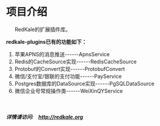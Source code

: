 <h1>项目介绍</h1>
<p>
   &nbsp;&nbsp;&nbsp;&nbsp;&nbsp;&nbsp;RedKale的扩展插件库。
</p>
<strong>redkale-plugins已有的功能如下：</strong>
<ol>
<li>苹果APNS的消息推送------ApnsService</li>
<li>Redis的CacheSource实现------RedisCacheSource</li>
<li>Protobuf的Convert实现------ProtobufConvert</li>
<li>微信/支付宝/银联的支付功能------PayService</li>
<li>Postgres数据库的DataSource实现------PgSQLDataSource</li>
<li>微信企业号常规操作类------WeiXinQYService</li>
</ol>


&nbsp;&nbsp;&nbsp;&nbsp;&nbsp;&nbsp;<h5>详情请访问:&nbsp;&nbsp;&nbsp;&nbsp;<a href='http://redkale.org' target='_blank'>http://redkale.org</a></h5>
